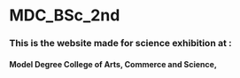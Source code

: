 # MDC_BSc_2nd

### This is the website made for science exhibition at :
#### Model Degree College of Arts, Commerce and Science, 